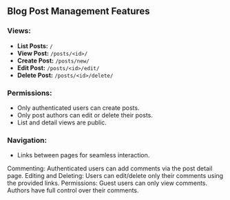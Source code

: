 ## Blog Post Management Features

### Views:
- **List Posts:** `/`
- **View Post:** `/posts/<id>/`
- **Create Post:** `/posts/new/`
- **Edit Post:** `/posts/<id>/edit/`
- **Delete Post:** `/posts/<id>/delete/`

### Permissions:
- Only authenticated users can create posts.
- Only post authors can edit or delete their posts.
- List and detail views are public.

### Navigation:
- Links between pages for seamless interaction.




Commenting:
Authenticated users can add comments via the post detail page.
Editing and Deleting:
Users can edit/delete only their comments using the provided links.
Permissions:
Guest users can only view comments.
Authors have full control over their comments.